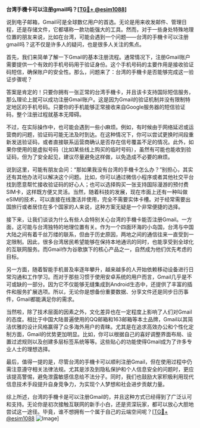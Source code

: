 **台湾手機卡可以注册gmail吗？[[TG💪+ @esim1088](https://t.me/s/esim1088)]**

说到电子邮箱，Gmail可是全球数亿用户的首选。无论是用来收发邮件、管理日程，还是存储文件，它都堪称一款功能强大的工具。然而，对于一些身处特殊地理位置的朋友来说，比如在台湾，可能会遇到一个问题——台湾的手機卡可以注册gmail吗？这不仅是许多人的疑问，也是很多人关注的焦点。

首先，我们来简单了解一下Gmail的基本注册流程。通常情况下，注册Gmail账户需要提供一个有效的手机号码用于验证身份。这个手机号码的主要作用是接收验证码短信，确保账户的安全性。那么，问题来了：台湾的手機卡是否能够完成这一验证步骤呢？

答案是肯定的！只要你拥有一张正常的台湾手機卡，并且该卡支持国际短信服务，那么理论上就可以成功注册Gmail账户。这是因为Gmail的验证机制并没有限制特定地区的手机号码。只要你的手机能够正常接收来自Google服务器的短信验证码，整个注册过程就基本无障碍。

不过，在实际操作中，也可能会遇到一些小麻烦。例如，有时候由于网络延迟或运营商的问题，验证码可能无法及时到达。在这种情况下，你可以尝试更换时间段重新发送验证码，或者直接联系运营商确认是否存在信号覆盖不足的情况。此外，如果你使用的是虚拟号码（比如某些线上购买的临时号码），虽然有可能也能收到验证码，但为了安全起见，建议尽量避免这样做，以免造成不必要的麻烦。

说到这里，可能有朋友会问：“那如果我没有台湾的手機卡怎么办？”别担心，其实还有其他办法可以解决这个问题。比如，你可以通过微信小程序或者其他社交平台找到愿意帮忙接收验证码的好心人；也可以选择购买一张支持国际漫游的预付费SIM卡，这样既方便又灵活。当然，随着科技的发展，现在市面上还有一种叫做eSIM的技术，可以直接在线激活并使用，完全不需要实体卡槽。对于经常需要出国旅行或者居住在多个国家的人来说，这种方案无疑是一个非常便捷的选择。

接下来，让我们谈谈为什么有些人会特别关心台湾的手機卡能否注册Gmail。一方面，这可能与台湾独特的地理位置有关。作为一个四面环海的小岛国，台湾与中国大陆之间有着千丝万缕的联系，但由于历史原因，两地之间的通信往来一直受到一定限制。因此，很多台湾居民希望能够在保持本地通讯的同时，也能享受到全球化的互联网服务。而Gmail作为谷歌旗下的核心产品之一，自然成为他们优先考虑的目标。

另一方面，随着智能手机普及率逐年攀升，越来越多的人开始依赖移动设备进行日常沟通和工作学习。而对于那些习惯于使用安卓系统的用户而言，Gmail几乎是不可或缺的一部分。因为它不仅能够无缝集成到Android生态中，还提供了丰富的插件和服务扩展选项。所以，无论你是想备份重要数据、分享文件还是同步日历事件，Gmail都能满足你的需求。

当然啦，除了技术层面的因素之外，文化差异也在一定程度上影响了人们对Gmail的态度。相比于中国大陆普遍使用的QQ邮箱和163邮箱等本土品牌，Gmail以其简洁优雅的设计风格赢得了众多海外用户的青睐。尤其是在追求高效办公和个性化定制方面，Gmail的优势更加明显。比如，你可以根据自己的喜好调整界面布局、设置过滤规则以及创建多层标签系统等等。这些贴心的功能使得Gmail成为了许多专业人士的理想选择。

最后，值得一提的是，尽管台湾的手機卡可以顺利注册Gmail，但在使用过程中仍需注意遵守相关法律法规。尤其是涉及到隐私保护和个人信息安全的问题时，更应该提高警惕，避免泄露敏感信息给不法分子。同时，我们也鼓励大家积极利用现代信息技术手段提升自身竞争力，为实现个人梦想和社会进步贡献力量。

综上所述，台湾的手機卡是可以注册Gmail的，并且这种方式已经得到了广泛认可和支持。无论你是初次接触互联网的新手小白，还是资深玩家，都可以放心大胆地尝试这一途径。毕竟，谁不想拥有一个属于自己的云端空间呢？[[TG💪+ @esim1088](https://t.me/s/esim1088) ![Image](https://i.postimg.cc/4NQfJmqS/Snipaste-2025-05-13-00-14-12.png)]